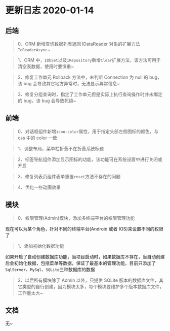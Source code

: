 # 更新日志 2020-01-14

## 后端

> 0、ORM 新增查询数据列表返回 IDataReader 对象的扩展方法`ToReaderAsync`~

> 1、ORM 中，`IDbSet`以及`IRepository`新增`Clear`扩展方法，该方法可用于清空表数据，使用时要慎重~

> 2、修复工作单元 Rollback 方法中，未判断 Connection 为 null 的 bug，该 bug 会导致其它地方异常时，无法显示异常信息~

> 3、修复分组查询时，指定了工作单元但是实际上执行查询操作时并未绑定的 bug，该 bug 会导致死锁~

## 前端

> 0、对话框组件新增`icon-color`属性，用于指定头部左侧图标的颜色，与 css 中的 color 一致

> 1、调整布局，菜单栏折叠不在折叠系统标题

> 2、标签导航组件添加显示图标的功能，该功能可在系统设置中进行关闭或开启

> 3、修复列表页组件表单重置`reset`方法不存在的问题

> 4、优化一些动画效果

## 模块

> 0、权限管理(Admin)模块，添加多终端平台的权限管理功能

现在可以为某个角色，针对不同的终端平台(Android 或者 IOS)来设置不同的权限了

> 1、添加初始化数据功能

如果开启了自动创建数据库功能，当项目启动时，如果数据库不存在，当自动创建后会初始化数据，包括菜单等数据，保证了最基本的管理功能，目前只添加了`SqlServer`、`MySql`、`SQLite`三种数据库的数据

> 2、以后所有模块除了 Admin 以外，只提供 SQLite 版本的数据库文件，其它类型的自行创建，因为模块太多，每个模块要维护多个版本数据库文件，工作量太大~

## 文档

无~
